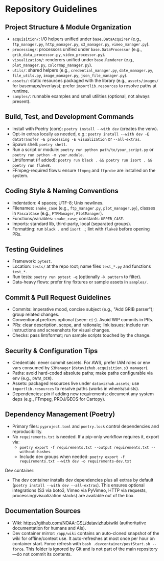 # Repository Guidelines

## Project Structure & Module Organization
- `acquisition/`: I/O helpers unified under `base.DataAcquirer` (e.g., `ftp_manager.py`, `http_manager.py`, `s3_manager.py`, `vimeo_manager.py`).
- `processing/`: processors unified under `base.DataProcessor` (e.g., `grib_data_processor.py`, `video_processor.py`).
- `visualization/`: renderers unified under `base.Renderer` (e.g., `plot_manager.py`, `colormap_manager.py`).
- `utils/`: shared helpers (e.g., `credential_manager.py`, `date_manager.py`, `file_utils.py`, `image_manager.py`, `json_file_manager.py`).
- `assets/`: static resources packaged with the library (e.g., `assets/images/` for basemaps/overlays); prefer `importlib.resources` to resolve paths at runtime.
- `samples/`: runnable examples and small utilities (optional, not always present).

## Build, Test, and Development Commands
- Install with Poetry (core): `poetry install --with dev` (creates the venv).
- Opt-in extras locally as needed, e.g.: `poetry install --with dev -E datatransfer -E processing -E visualization` or `--all-extras`.
- Spawn shell: `poetry shell`.
- Run a script or module: `poetry run python path/to/your_script.py` or `poetry run python -m your.module`.
- Lint/format (if added): `poetry run black . && poetry run isort . && poetry run flake8`.
- FFmpeg-required flows: ensure `ffmpeg` and `ffprobe` are installed on the system.

## Coding Style & Naming Conventions
- Indentation: 4 spaces; UTF-8; Unix newlines.
- Filenames: `snake_case` (e.g., `ftp_manager.py`, `plot_manager.py`), classes in `PascalCase` (e.g., `FTPManager`, `PlotManager`).
- Functions/variables: `snake_case`; constants: `UPPER_CASE`.
- Imports: standard lib, third-party, local (separated groups).
- Formatting: run `black .` and `isort .`; lint with `flake8` before opening PRs.

## Testing Guidelines
- Framework: `pytest`.
- Location: `tests/` at the repo root; name files `test_*.py` and functions `test_*`.
- Run tests: `poetry run pytest -q` (optionally `-k pattern` to filter).
- Data-heavy flows: prefer tiny fixtures or sample assets in `samples/`.

## Commit & Pull Request Guidelines
- Commits: imperative mood, concise subject (e.g., "Add GRIB parser"); group related changes.
- Conventional prefixes optional (seen: `ci:`). Avoid WIP commits in PRs.
- PRs: clear description, scope, and rationale; link issues; include run instructions and screenshots for visual changes.
- Checks: pass lint/format; run sample scripts touched by the change.

## Security & Configuration Tips
- Credentials: never commit secrets. For AWS, prefer IAM roles or env vars consumed by `S3Manager` (`datavizhub.acquisition.s3_manager`).
- Paths: avoid hard-coded absolute paths; make paths configurable via env (e.g., `DATA_DIR`).
- Assets: packaged resources live under `datavizhub.assets`; use `importlib.resources` to resolve paths (works in wheels/sdists).
- Dependencies: pin if adding new requirements; document any system deps (e.g., FFmpeg, PROJ/GEOS for Cartopy).

## Dependency Management (Poetry)
- Primary files: `pyproject.toml` and `poetry.lock` control dependencies and reproducibility.
- No `requirements.txt` is needed. If a pip-only workflow requires it, export via:
  - `poetry export -f requirements.txt --output requirements.txt --without-hashes`
  - Include dev groups when needed: `poetry export -f requirements.txt --with dev -o requirements-dev.txt`

Dev container:
- The dev container installs dev dependencies plus all extras by default (`poetry install --with dev --all-extras`). This ensures optional integrations (S3 via boto3, Vimeo via PyVimeo, HTTP via requests, processing/visualization stacks) are available out of the box.

## Documentation Sources
- Wiki: https://github.com/NOAA-GSL/datavizhub/wiki (authoritative documentation for humans and AIs).
- Dev container mirror: `/app/wiki` contains an auto-cloned snapshot of the wiki for offline/context use. It auto-refreshes at most once per hour on container start. Force refresh with `bash .devcontainer/postStart.sh --force`. This folder is ignored by Git and is not part of the main repository—do not commit its contents.
